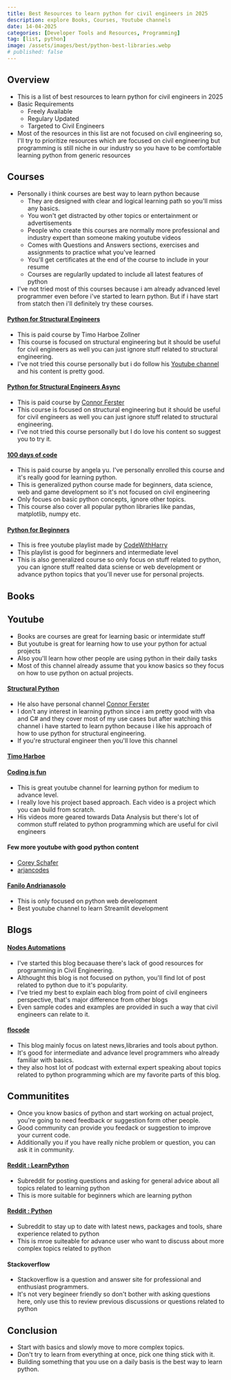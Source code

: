 ```yaml
---
title: Best Resources to learn python for civil engineers in 2025
description: explore Books, Courses, Youtube channels
date: 14-04-2025
categories: [Developer Tools and Resources, Programming]
tag: [list, python]
image: /assets/images/best/python-best-libraries.webp
# published: false
---
```


## Overview
- This is a list of best resources to learn python for civil engineers in 2025
- Basic Requirements
  - Freely Available
  - Regulary Updated
  - Targeted to Civil Engineers
- Most of the resources in this list are not focused on civil engineering so, I'll try to prioritize resources which are focused on civil engineering but programming is still niche in our industry so you have to be comfortable learning python from generic resources

## Courses
- Personally i think courses are best way to learn python because
  - They are designed with clear and logical learning path so you'll miss any basics.
  - You won't get distracted by other topics or entertainment or advertisements
  - People who create this courses are normally more professional and industry expert than someone making youtube videos
  - Comes with Questions and Answers sections, exercises and assignments to practice what you've learned
  - You'll get certificates at the end of the course to include in your resume
  - Courses are regularlly updated to include all latest features of python
- I've not tried most of this courses because i am already advanced level programmer even before i've started to learn python. But if i have start from statch then i'll definitely try these courses.

#### [Python for Structural Engineers](https://pythonforstructuralengineers.com/)
- This is paid course by Timo Harboe Zollner
- This course is focused on structural engineering but it should be useful for civil engineers as well you can just ignore stuff related to structural engineering.
- I've not tried this course personally but i do follow his [Youtube channel](https://www.youtube.com/@Timo-Harboe) and his content is pretty good.

#### [Python for Structural Engineers Async](https://www.structuralpython.com/)
- This is paid course by [Connor Ferster](https://www.youtube.com/@connorferster)
- This course is focused on structural engineering but it should be useful for civil engineers as well you can just ignore stuff related to structural engineering.
- I've not tried this course personally but I do love his content so suggest you to try it.

#### [100 days of code](https://www.udemy.com/course/100-days-of-code)
- This is paid course by angela yu. I've personally enrolled this course and it's really good for learning python.
- This is generalized python course made for beginners, data science, web and game development so it's not focused on civil engineering
- Only focues on basic python concepts, ignore other topics.
- This course also cover all popular python libraries like pandas, matplotlib, numpy etc.

#### [Python for Beginners](https://www.youtube.com/playlist?list=PLu0W_9lII9agwh1XjRt242xIpHhPT2llg)
- This is free youtube playlist made by [CodeWithHarry](https://www.youtube.com/@CodeWithHarry)
- This playlist is good for beginners and intermediate level
- This is also generalized course so only focus on stuff related to python, you can ignore stuff realted data sciense or web development or advance python topics that you'll never use for personal projects.

## Books


## Youtube
- Books are courses are great for learning basic or intermidate stuff
- But youtube is great for learning how to use your python for actual projects 
- Also you'll learn how other people are using python in their daily tasks
- Most of this channel already assume that you know basics so they focus on how to use python on actual projects.

#### [Structural Python](https://www.youtube.com/@StructuralPython)
- He also have personal channel [Connor Ferster](https://www.youtube.com/@connorferster)
- I don't any interest in learning python since i am pretty good with vba and C# and they cover most of my use cases but after watching this channel i have started to learn python because i like his approach of how to use python for structural engineering.
- If you're structural engineer then you'll love this channel

#### [Timo Harboe](https://www.youtube.com/@Timo-Harboe)

#### [Coding is fun](https://www.youtube.com/@CodingIsFun) 
- This is great youtube channel for learning python for medium to advance level.
- I really love his project based approach. Each video is a project which you can build from scratch.
- His videos more geared towards Data Analysis but there's lot of common stuff related to python programming which are useful for civil engineers


#### Few more youtube with good python content
- [Corey Schafer](https://www.youtube.com/@coreyms)
- [arjancodes](https://www.youtube.com/@ArjanCodes)

####  [Fanilo Andrianasolo](https://www.youtube.com/@andfanilo)
- This is only focused on python web development
- Best youtube channel to learn Streamlit development

## Blogs

#### [Nodes Automations](https://nodesautomations.com/)
- I've started this blog becauase there's lack of good resources for programming in Civil Engineering. 
- Althought this blog is not focused on python, you'll find lot of post related to python due to it's popularity.
- I've tried my best to explain each blog from point of civil engineers perspective, that's major difference from other blogs
- Even sample codes and examples are provided in such a way that civil engineers can relate to it.

#### [flocode](https://flocode.substack.com/)
- This blog mainly focus on latest news,libraries and tools about python.
- It's good for intermediate and advance level programmers who already familiar with basics.
- they also host lot of podcast with external expert speaking about topics related to python programming which are my favorite parts of this blog.

## Communitites
- Once you know basics of python and start working on actual project, you're going to need feedback or suggestion form other people.
- Good community can provide you feedack or suggestion to improve your current code.
- Additionally you if you have really niche problem or question, you can ask it in community.

#### [Reddit : LearnPython](https://www.reddit.com/r/learnpython/)
- Subreddit for posting questions and asking for general advice about all topics related to learning python
- This is more suitable for beginners which are learning python 

#### [Reddit : Python](https://www.reddit.com/r/Python/) 
- Subreddit to stay up to date with latest news, packages and tools, share experience related to python
- This is mroe suiteable for advance user who want to discuss about more complex topics related to python

#### Stackoverflow
- Stackoverflow is a question and answer site for professional and enthusiast programmers.
- It's not very begineer friendly so don't bother with asking questions here, only use this to review previous discussions or questions related to python

## Conclusion
- Start with basics and slowly move to more complex topics.
- Don't try to learn from everything at once, pick one thing stick with it.
- Building something that you use on a daily basis is the best way to learn python.

